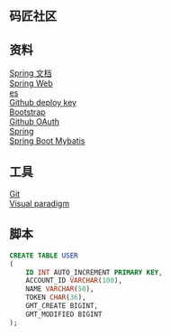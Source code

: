 ## 码匠社区

## 资料
[Spring 文档](https://spring.io/guides)  
[Spring Web](https://spring.io/guides/gs/serving-web-content/)  
[es](https://elasticsearch.cn/explore)  
[Github deploy key](https://developer.github.com/v3/guides/managing-deploy-keys/#deploy-keys)  
[Bootstrap](https://v3.bootcss.com/getting-started/)  
[Github OAuth](https://developer.github.com/apps/building-oauth-apps/creating-an-oauth-app/)  
[Spring](https://docs.spring.io/spring-boot/docs/2.0.0.RC1/reference/htmlsingle/#boot-features-embedded-database-support)  
[Spring Boot Mybatis](http://mybatis.org/spring-boot-starter/mybatis-spring-boot-autoconfigure/)

## 工具
[Git](https://git-scm.com/download)  
[Visual paradigm](https://www.visual-paradigm.com)

## 脚本
```sql
CREATE TABLE USER
(
	ID INT AUTO_INCREMENT PRIMARY KEY,
	ACCOUNT_ID VARCHAR(100),
	NAME VARCHAR(50),
	TOKEN CHAR(36),
	GMT_CREATE BIGINT,
	GMT_MODIFIED BIGINT
);